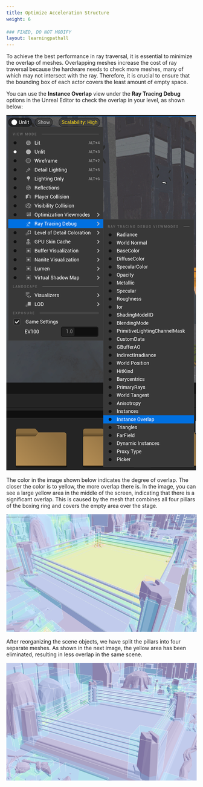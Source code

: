 ```yaml
---
title: Optimize Acceleration Structure
weight: 6

### FIXED, DO NOT MODIFY
layout: learningpathall
---
```


To achieve the best performance in ray traversal, it is essential to minimize the overlap of meshes. Overlapping meshes increase the cost of ray traversal because the hardware needs to check more meshes, many of which may not intersect with the ray. Therefore, it is crucial to ensure that the bounding box of each actor covers the least amount of empty space.

You can use the **Instance Overlap** view under the **Ray Tracing Debug** options in the Unreal Editor to check the overlap in your level, as shown below:

![Instance Overlap View](images/instance-overlap.png)

The color in the image shown below indicates the degree of overlap. The closer the color is to yellow, the more overlap there is. In the image, you can see a large yellow area in the middle of the screen, indicating that there is a significant overlap. This is caused by the mesh that combines all four pillars of the boxing ring and covers the empty area over the stage.

![Figure 1. Before acceleration structure optimization.](images/before_opt.png)

After reorganizing the scene objects, we have split the pillars into four separate meshes. As shown in the next image, the yellow area has been eliminated, resulting in less overlap in the same scene.

![Figure 2. After acceleration structure optimization.](images/after_opt.png)
